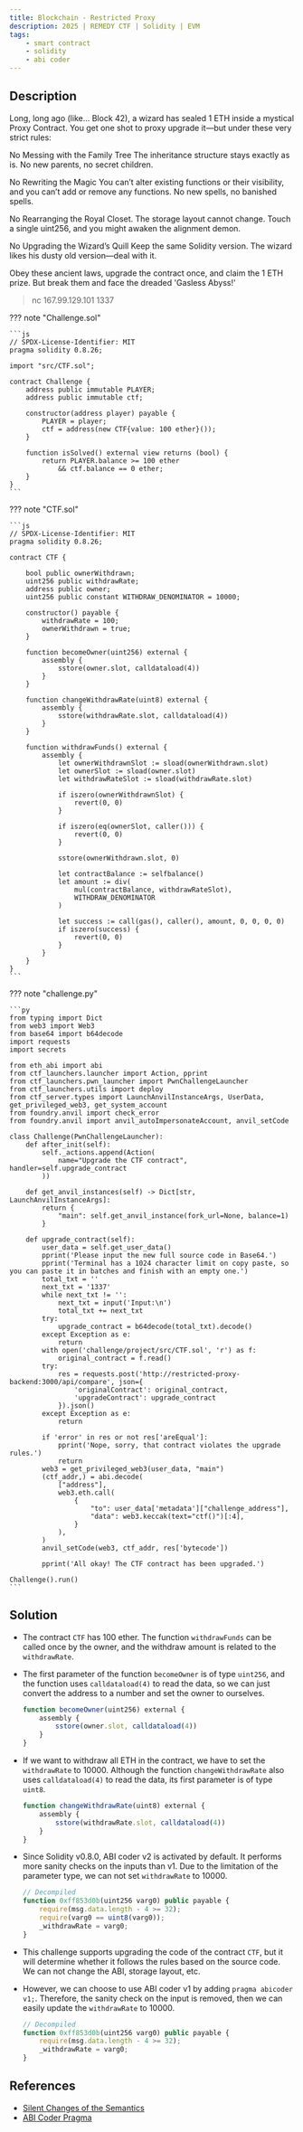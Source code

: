 ```yaml
---
title: Blockchain - Restricted Proxy
description: 2025 | REMEDY CTF | Solidity | EVM
tags:
    - smart contract
    - solidity
    - abi coder
---
```


## Description

Long, long ago (like... Block 42), a wizard has sealed 1 ETH inside a mystical Proxy Contract. You get one shot to proxy upgrade it—but under these very strict rules:

No Messing with the Family Tree The inheritance structure stays exactly as is. No new parents, no secret children.

No Rewriting the Magic You can’t alter existing functions or their visibility, and you can’t add or remove any functions. No new spells, no banished spells.

No Rearranging the Royal Closet. The storage layout cannot change. Touch a single uint256, and you might awaken the alignment demon.

No Upgrading the Wizard’s Quill Keep the same Solidity version. The wizard likes his dusty old version—deal with it.

Obey these ancient laws, upgrade the contract once, and claim the 1 ETH prize. But break them and face the dreaded 'Gasless Abyss!'

> nc 167.99.129.101 1337

??? note "Challenge.sol"

    ```js
    // SPDX-License-Identifier: MIT
    pragma solidity 0.8.26;

    import "src/CTF.sol";

    contract Challenge {
        address public immutable PLAYER;
        address public immutable ctf;

        constructor(address player) payable {
            PLAYER = player;
            ctf = address(new CTF{value: 100 ether}());
        }

        function isSolved() external view returns (bool) {
            return PLAYER.balance >= 100 ether
                && ctf.balance == 0 ether;
        }
    }
    ```

??? note "CTF.sol"

    ```js
    // SPDX-License-Identifier: MIT
    pragma solidity 0.8.26;

    contract CTF {

        bool public ownerWithdrawn;
        uint256 public withdrawRate;
        address public owner;
        uint256 public constant WITHDRAW_DENOMINATOR = 10000;

        constructor() payable {
            withdrawRate = 100;
            ownerWithdrawn = true;
        }

        function becomeOwner(uint256) external {
            assembly {
                sstore(owner.slot, calldataload(4))
            }
        }

        function changeWithdrawRate(uint8) external {
            assembly {
                sstore(withdrawRate.slot, calldataload(4))
            }
        }

        function withdrawFunds() external {
            assembly {
                let ownerWithdrawnSlot := sload(ownerWithdrawn.slot)
                let ownerSlot := sload(owner.slot)
                let withdrawRateSlot := sload(withdrawRate.slot)

                if iszero(ownerWithdrawnSlot) {
                    revert(0, 0)
                }

                if iszero(eq(ownerSlot, caller())) {
                    revert(0, 0)
                }

                sstore(ownerWithdrawn.slot, 0)

                let contractBalance := selfbalance()
                let amount := div(
                    mul(contractBalance, withdrawRateSlot),
                    WITHDRAW_DENOMINATOR
                )

                let success := call(gas(), caller(), amount, 0, 0, 0, 0)
                if iszero(success) {
                    revert(0, 0)
                }
            }
        }
    }
    ```

??? note "challenge.py"

    ```py
    from typing import Dict
    from web3 import Web3
    from base64 import b64decode
    import requests
    import secrets

    from eth_abi import abi
    from ctf_launchers.launcher import Action, pprint
    from ctf_launchers.pwn_launcher import PwnChallengeLauncher
    from ctf_launchers.utils import deploy
    from ctf_server.types import LaunchAnvilInstanceArgs, UserData, get_privileged_web3, get_system_account
    from foundry.anvil import check_error
    from foundry.anvil import anvil_autoImpersonateAccount, anvil_setCode

    class Challenge(PwnChallengeLauncher):
        def after_init(self):
            self._actions.append(Action(
                name="Upgrade the CTF contract", handler=self.upgrade_contract
            ))

        def get_anvil_instances(self) -> Dict[str, LaunchAnvilInstanceArgs]:
            return {
                "main": self.get_anvil_instance(fork_url=None, balance=1)
            }
        
        def upgrade_contract(self):
            user_data = self.get_user_data()
            pprint('Please input the new full source code in Base64.')
            pprint('Terminal has a 1024 character limit on copy paste, so you can paste it in batches and finish with an empty one.')
            total_txt = ''
            next_txt = '1337'
            while next_txt != '':
                next_txt = input('Input:\n')
                total_txt += next_txt
            try:
                upgrade_contract = b64decode(total_txt).decode()
            except Exception as e:
                return
            with open('challenge/project/src/CTF.sol', 'r') as f:
                original_contract = f.read()
            try:
                res = requests.post('http://restricted-proxy-backend:3000/api/compare', json={
                    'originalContract': original_contract,
                    'upgradeContract': upgrade_contract
                }).json()
            except Exception as e:
                return
            
            if 'error' in res or not res['areEqual']:
                pprint('Nope, sorry, that contract violates the upgrade rules.')
                return
            web3 = get_privileged_web3(user_data, "main")
            (ctf_addr,) = abi.decode(
                ["address"],
                web3.eth.call(
                    {
                        "to": user_data['metadata']["challenge_address"],
                        "data": web3.keccak(text="ctf()")[:4],
                    }
                ),
            )
            anvil_setCode(web3, ctf_addr, res['bytecode'])

            pprint('All okay! The CTF contract has been upgraded.')

    Challenge().run()
    ```

## Solution

- The contract `CTF` has 100 ether. The function `withdrawFunds` can be called once by the owner, and the withdraw amount is related to the `withdrawRate`.
- The first parameter of the function `becomeOwner` is of type `uint256`, and the function uses `calldataload(4)` to read the data, so we can just convert the address to a number and set the owner to ourselves.

    ```js
    function becomeOwner(uint256) external {
        assembly {
            sstore(owner.slot, calldataload(4))
        }
    }
    ```

- If we want to withdraw all ETH in the contract, we have to set the `withdrawRate` to 10000. Although the function `changeWithdrawRate` also uses `calldataload(4)` to read the data, its first parameter is of type `uint8`.

    ```js
    function changeWithdrawRate(uint8) external {
        assembly {
            sstore(withdrawRate.slot, calldataload(4))
        }
    }
    ```

- Since Solidity v0.8.0, ABI coder v2 is activated by default. It performs more sanity checks on the inputs than v1. Due to the limitation of the parameter type, we can not set `withdrawRate` to 10000.

    ```js
    // Decompiled
    function 0xff853d0b(uint256 varg0) public payable { 
        require(msg.data.length - 4 >= 32);
        require(varg0 == uint8(varg0));
        _withdrawRate = varg0;
    }
    ```

- This challenge supports upgrading the code of the contract `CTF`, but it will determine whether it follows the rules based on the source code. We can not change the ABI, storage layout, etc.
- However, we can choose to use ABI coder v1 by adding `pragma abicoder v1;`. Therefore, the sanity check on the input is removed, then we can easily update the `withdrawRate` to 10000.

    ```js
    // Decompiled
    function 0xff853d0b(uint256 varg0) public payable { 
        require(msg.data.length - 4 >= 32);
        _withdrawRate = varg0;
    }
    ```

## References

- [Silent Changes of the Semantics](https://docs.soliditylang.org/en/stable/080-breaking-changes.html#silent-changes-of-the-semantics)
- [ABI Coder Pragma](https://docs.soliditylang.org/en/stable/layout-of-source-files.html#abi-coder-pragma)
